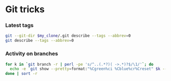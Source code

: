 # Git tricks

### Latest tags
```bash
git --git-dir $my_clone/.git describe --tags --abbrev=0
git describe --tags --abbrev=0
```

### Activity on branches
```bash
for k in `git branch -r | perl -pe 's/^..(.*?)( ->.*)?$/\1/'`; do
  echo -e `git show --pretty=format:"%Cgreen%ci %Cblue%cr%Creset" $k -- | head -n 1`\\t$k;
done | sort -r
```